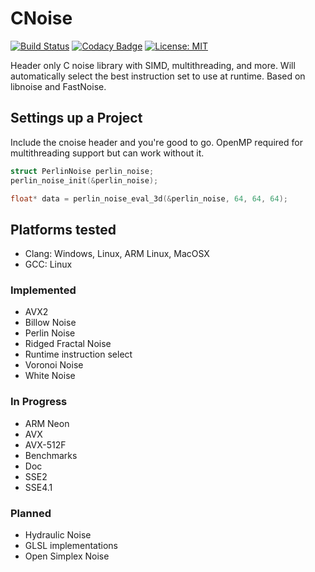 # CNoise

[![Build Status](https://travis-ci.org/Zalrioth/cnoise.svg?branch=master)](https://travis-ci.org/Zalrioth/cnoise)
[![Codacy Badge](https://api.codacy.com/project/badge/Grade/cec66d7aa0304d15ade4ac7b8a0aff95)](https://www.codacy.com/manual/Zalrioth/cnoise?utm_source=github.com&amp;utm_medium=referral&amp;utm_content=Zalrioth/cnoise&amp;utm_campaign=Badge_Grade)
[![License: MIT](https://img.shields.io/badge/License-MIT-yellow.svg)](https://opensource.org/licenses/MIT)

Header only C noise library with SIMD, multithreading, and more. Will automatically select the best instruction set to use at runtime. Based on libnoise and FastNoise.

## Settings up a Project

Include the cnoise header and you're good to go. OpenMP required for multithreading support but can work without it.

```c
struct PerlinNoise perlin_noise;
perlin_noise_init(&perlin_noise);

float* data = perlin_noise_eval_3d(&perlin_noise, 64, 64, 64);
```

## Platforms tested

* Clang: Windows, Linux, ARM Linux, MacOSX
* GCC: Linux

### Implemented

* AVX2
* Billow Noise
* Perlin Noise
* Ridged Fractal Noise
* Runtime instruction select
* Voronoi Noise
* White Noise

### In Progress

* ARM Neon
* AVX
* AVX-512F
* Benchmarks
* Doc
* SSE2
* SSE4.1

### Planned

* Hydraulic Noise
* GLSL implementations
* Open Simplex Noise
